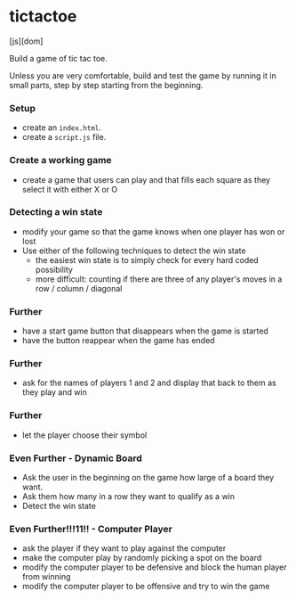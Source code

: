 # tictactoe
[js][dom]

Build a game of tic tac toe.

Unless you are very comfortable, build and test the game by running it in small parts, step by step starting from the beginning.

### Setup
- create an `index.html`.
- create a `script.js` file.

### Create a working game
- create a game that users can play and that fills each square as they select it with either X or O

### Detecting a win state
- modify your game so that the game knows when one player has won or lost
- Use either of the following techniques to detect the win state
  - the easiest win state is to simply check for every hard coded possibility
  - more difficult: counting if there are three of any player's moves in a row / column / diagonal

### Further
- have a start game button that disappears when the game is started
- have the button reappear when the game has ended

### Further
- ask for the names of players 1 and 2 and display that back to them as they play and win

### Further
- let the player choose their symbol

### Even Further - Dynamic Board
- Ask the user in the beginning on the game how large of a board they want.
- Ask them how many in a row they want to qualify as a win
- Detect the win state

### Even Further!!!11!! - Computer Player
- ask the player if they want to play against the computer
- make the computer play by randomly picking a spot on the board
- modify the computer player to be defensive and block the human player from winning
- modify the computer player to be offensive and try to win the game
